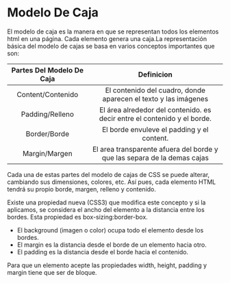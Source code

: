 # **Modelo De Caja**
El modelo de caja es la manera en que se representan todos los elementos html en una página. Cada elemento genera una caja.La representación básica del modelo de cajas se basa en varios conceptos importantes que son:

|Partes Del Modelo De Caja| Definicion|
|:------------------------:|:-----------:|
|Content/Contenido |El contenido del cuadro, donde aparecen el texto y las imágenes|
|Padding/Relleno|  El área alrededor del contenido. es decir entre el contenido y el borde.|
|Border/Borde|El borde envuleve el padding y el content.|
|Margin/Margen|El area transparente afuera del borde y que las separa de la demas cajas|

Cada una de estas partes del modelo de cajas de CSS se puede alterar, cambiando sus dimensiones, colores, etc. Así pues, cada elemento HTML tendrá su propio borde, margen, relleno y contenido.

Existe una propiedad nueva (CSS3) que modifica este concepto y si la aplicamos, se considera el ancho del elemento a la distancia entre los bordes. Esta propiedad es box-sizing:border-box.

* El background (imagen o color) ocupa todo el elemento desde los bordes.
* El margin es la distancia desde el borde de un elemento hacia otro.
* El padding es la distancia desde el borde hacia el contenido.

Para que un elemento acepte las propiedades width, height, padding y margin tiene que ser de bloque. 


